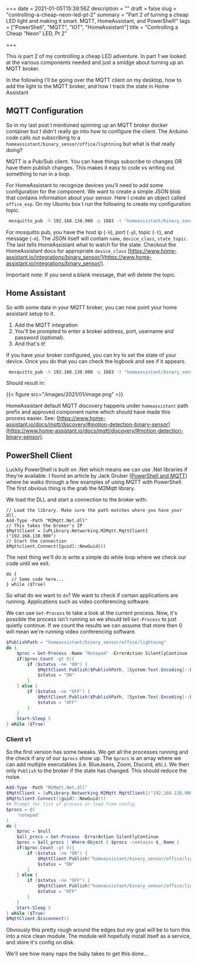 +++
date = 2021-01-05T15:39:56Z
description = ""
draft = false
slug = "controlling-a-cheap-neon-led-pt-2"
summary = "Part 2 of turning a cheap LED light and making it smart. MQTT, HomeAssistant, and PowerShell!"
tags = ["PowerShell", "MQTT", "IOT", "HomeAssistant"]
title = "Controlling a Cheap \"Neon\" LED, Pt 2"

+++


This is part 2 of my controlling a cheap LED adventure. In part 1 we looked at the various components needed and just a smidge about turning up an MQTT broker.

In the following I'll be going over the MQTT client on my desktop, how to add the light to the MQTT broker, and how I track the state in Home Assistant

## MQTT Configuration

So in my last post I mentioned spinning up an MQTT broker docker container but I didn't really go into how to configure the client. The Arduino code calls out subscribing to a `homeassistant/binary_sensor/office/lightning` but what is that really doing?

MQTT is a Pub/Sub client. You can have things subscribe to changes OR have them publish changes. This makes it easy to code vs writing out something to run in a loop.

For HomeAssistant to recognize devices you'll need to add some configuration for the component. We want to create a simple JSON blob that contains information about your sensor. Here I create an object called `office_esp`. On my Ubuntu box I run the following to create my configuration topic.

```bash
 mosquitto_pub -h 192.168.138.900 -p 1883 -t "homeassistant/binary_sensor/office/config" -m '{"name": "office_esp", "device_class": "light", "state_topic": "homeassistant/binary_sensor/office/lightning"}'
```

For mosquitto pub, you have the host ip (`-h`), port (`-p`), topic  (`-t`), and message (`-m`). The JSON itself will contain `name`, `device_class`, `state_topic`. The last tells HomeAssistant what to watch for the state. Checkout the HomeAssistant docs for appropriate `device_class`  [https://www.home-assistant.io/integrations/binary_sensor/](https://www.home-assistant.io/integrations/binary_sensor/).

Important note: If you send a blank message, that will delete the topic.

## Home Assistant

So with some data in your MQTT broker, you can now point your home assistant setup to it.

1. Add the MQTT integration
2. You'll be prompted to enter a broker address, port, username and password (optional).
3. And that's it!

If you have your broker configured, you can try to set the state of your device. Once you do that you can check the logbook and see if it appears.

```bash
 mosquitto_pub -h 192.168.138.900 -p 1883 -t "homeassistant/binary_sensor/office/lightning" -m "ON"
```

Should result in:

{{< figure src="/images/2021/01/image.png" >}}

HomeAssistant default MQTT discovery happens under `homeassistant` path prefix and approved component name which should have made this process easier. See: [https://www.home-assistant.io/docs/mqtt/discovery/#motion-detection-binary-sensor](https://www.home-assistant.io/docs/mqtt/discovery/#motion-detection-binary-sensor).

## PowerShell Client

Luckily PowerShell is built on .Net which means we can use .Net libraries if they're available. I found an article by Jack Gruber ([PowerShell and MQTT](https://jackgruber.github.io/2019-06-05-ps-mqtt/)) where he walks through a few examples of using MQTT with PowerShell. The first obvious thing is the grab the M2Mqtt library.

We load the DLL and start a connection to the broker with:

```
// Load the library. Make sure the path matches where you have your dll.
Add-Type -Path "M2Mqtt.Net.dll"
// This takes the broker's IP
$MqttClient = [uPLibrary.Networking.M2Mqtt.MqttClient]("192.168.138.900")
// Start the connection
$Mqttclient.Connect([guid]::NewGuid())
```

The next thing we'll do is write a simple do while loop where we check our code until we exit.

```
do {
  // Some code here...
} while ($True)
```

So what do we want to `do`? We want to check if certain applications are running. Applications such as video conferencing software.

We can use `Get-Process` to take a look at the current process. Now, it's possible the process isn't running so we should tell `Get-Process` to just quietly continue. If we count the results we can assume that more then 0 will mean we're running video conferencing software.

```powershell
$PublishPath = "homeassistant/binary_sensor/office/lightning"
do {
    $proc = Get-Process -Name "Notepad" -ErrorAction SilentlyContinue
    if($proc.Count -gt 0){
        if ($status -ne "ON") {
            $MqttClient.Publish($PublishPath, [System.Text.Encoding]::UTF8.GetBytes("ON"))
            $status = "ON"
        }
    } else {
        if ($status -ne "OFF") {
            $MqttClient.Publish($PublishPath, [System.Text.Encoding]::UTF8.GetBytes("OFF"))
            $status = "OFF"
        }
    }
    Start-Sleep 5
} while ($True)
```

### Client v1

So the first version has some tweaks. We get all the processes running and the check if any of our `$procs` show up. The `$procs` is an array where we can add multiple executables (i.e. BlueJeans, Zoom, Discord, etc.). We then only `Publish` to the broker if the state has changed. This should reduce the noise.

```powershell
Add-Type -Path "M2Mqtt.Net.dll"
$MqttClient = [uPLibrary.Networking.M2Mqtt.MqttClient]("192.168.138.900")
$Mqttclient.Connect([guid]::NewGuid())
## Prompt for list of process or load from config
$procs = @(
    'notepad'
)
do {
    $proc = $null
    $all_procs = Get-Process -ErrorAction SilentlyContinue
    $proc = $all_procs | Where-Object { $procs -contains $_.Name }
    if($proc.Count -gt 0){
        if ($status -ne "ON") {
            $MqttClient.Publish("homeassistant/binary_sensor/office/lightning", [System.Text.Encoding]::UTF8.GetBytes("ON"))
            $status = "ON"
        }
    } else {
        if ($status -ne "OFF") {
            $MqttClient.Publish("homeassistant/binary_sensor/office/lightning", [System.Text.Encoding]::UTF8.GetBytes("OFF"))
            $status = "OFF"
        }
    }
    Start-Sleep 5
} while ($True)
$MqttClient.Disconnect()
```

Obviously this pretty rough around the edges but my goal will be to turn this into a nice clean module. The module will hopefully install itself as a service, and store it's config on disk.

We'll see how many naps the baby takes to get this done...

